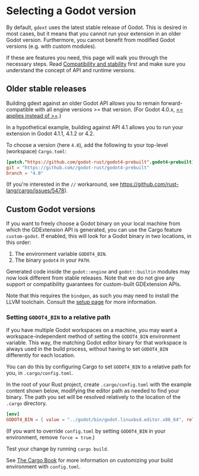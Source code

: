 <!--
  ~ Copyright (c) godot-rust; Bromeon and contributors.
  ~ This Source Code Form is subject to the terms of the Mozilla Public
  ~ License, v. 2.0. If a copy of the MPL was not distributed with this
  ~ file, You can obtain one at https://mozilla.org/MPL/2.0/.
-->

# Selecting a Godot version

By default, `gdext` uses the latest stable release of Godot. This is desired in most cases, but it means that you cannot run your extension in
an older Godot version. Furthermore, you cannot benefit from modified Godot versions (e.g. with custom modules).

If these are features you need, this page will walk you through the necessary steps.
Read [Compatibility and stability] first and make sure you understand the concept of API and runtime versions.


## Older stable releases

Building gdext against an older Godot API allows you to remain forward-compatible with all engine versions >= that version.
(For Godot 4.0.x, [== applies instead of >=][compat-guarantees].)

In a hypothetical example, building against API 4.1 allows you to run your extension in Godot 4.1.1, 4.1.2 or 4.2.

To choose a version (here `4.0`), add the following to your top-level (workspace) `Cargo.toml`:

```toml
[patch."https://github.com/godot-rust/godot4-prebuilt".godot4-prebuilt]
git = "https://github.com//godot-rust/godot4-prebuilt"
branch = "4.0"
```

(If you're interested in the `//` workaround, see <https://github.com/rust-lang/cargo/issues/5478>).


## Custom Godot versions

If you want to freely choose a Godot binary on your local machine from which the GDExtension API is generated, you can use the Cargo feature
`custom-godot`. If enabled, this will look for a Godot binary in two locations, in this order:

1. The environment variable `GODOT4_BIN`.
2. The binary `godot4` in your `PATH`.

Generated code inside the `godot::engine` and `godot::builtin` modules may now look different from stable releases.
Note that we do not give any support or compatibility guarantees for custom-built GDExtension APIs.

Note that this requires the `bindgen`, as such you may need to install the LLVM toolchain.
Consult the [setup page][setup-llvm] for more information.


### Setting `GODOT4_BIN` to a relative path

If you have multiple Godot workspaces on a machine, you may want a workspace-independent method of setting the `GODOT4_BIN` environment variable.
This way, the matching Godot editor binary for that workspace is always used in the build process, without having to set `GODOT4_BIN` differently for each
location.

You can do this by configuring Cargo to set `GODOT4_BIN` to a relative path for you, in `.cargo/config.toml`.

In the root of your Rust project, create `.cargo/config.toml` with the example content shown below, modifying the editor path as needed to find
your binary. The path you set will be resolved relatively to the location of the `.cargo` directory.

```toml
[env]
GODOT4_BIN = { value = "../godot/bin/godot.linuxbsd.editor.x86_64", relative = true, force = true }
```

(If you want to override `config.toml` by setting `GODOT4_BIN` in your environment, remove `force = true`.)

Test your change by running `cargo build`.

See [The Cargo Book](https://doc.rust-lang.org/cargo/reference/config.html) for more information on customizing your build environment with
`config.toml`.


[Compatibility and stability]: compatibility.md
[compat-guarantees]: compatibility.md#current-guarantees
[setup-llvm]: ../intro/setup.md#llvm

